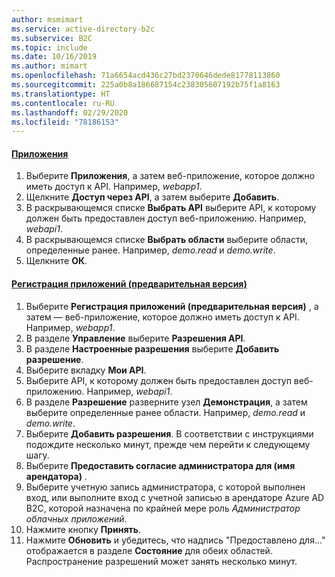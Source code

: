 ```yaml
---
author: msmimart
ms.service: active-directory-b2c
ms.subservice: B2C
ms.topic: include
ms.date: 10/16/2019
ms.author: mimart
ms.openlocfilehash: 71a6654acd436c27bd2370646dede81778113860
ms.sourcegitcommit: 225a0b8a186687154c238305607192b75f1a8163
ms.translationtype: HT
ms.contentlocale: ru-RU
ms.lasthandoff: 02/29/2020
ms.locfileid: "78186153"
---
```

#### <a name="applications"></a>[Приложения](#tab/applications/)

1. Выберите **Приложения**, а затем веб-приложение, которое должно иметь доступ к API. Например, *webapp1*.
1. Щелкните **Доступ через API**, а затем выберите **Добавить**.
1. В раскрывающемся списке **Выбрать API** выберите API, к которому должен быть предоставлен доступ веб-приложению. Например, *webapi1*.
1. В раскрывающемся списке **Выбрать области** выберите области, определенные ранее. Например, *demo.read* и *demo.write*.
1. Щелкните **ОК**.

#### <a name="app-registrations-preview"></a>[Регистрация приложений (предварительная версия)](#tab/app-reg-preview/)

1. Выберите **Регистрация приложений (предварительная версия)** , а затем — веб-приложение, которое должно иметь доступ к API. Например, *webapp1*.
1. В разделе **Управление** выберите **Разрешения API**.
1. В разделе **Настроенные разрешения** выберите **Добавить разрешение**.
1. Выберите вкладку **Мои API**.
1. Выберите API, к которому должен быть предоставлен доступ веб-приложению. Например, *webapi1*.
1. В разделе **Разрешение** разверните узел **Демонстрация**, а затем выберите определенные ранее области. Например, *demo.read* и *demo.write*.
1. Выберите **Добавить разрешения**. В соответствии с инструкциями подождите несколько минут, прежде чем перейти к следующему шагу.
1. Выберите **Предоставить согласие администратора для (имя арендатора)** .
1. Выберите учетную запись администратора, с которой выполнен вход, или выполните вход с учетной записью в арендаторе Azure AD B2C, которой назначена по крайней мере роль *Администратор облачных приложений*.
1. Нажмите кнопку **Принять**.
1. Нажмите **Обновить** и убедитесь, что надпись "Предоставлено для..." отображается в разделе **Состояние** для обеих областей. Распространение разрешений может занять несколько минут.